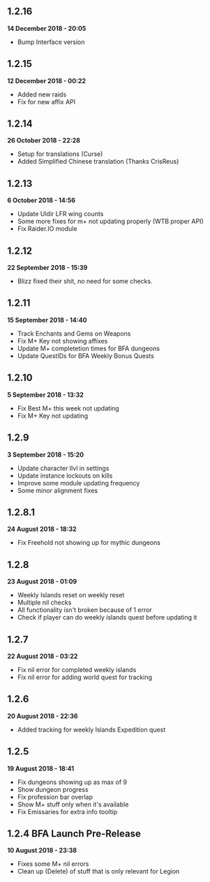1.2.16
----
**14 December 2018 - 20:05**

- Bump Interface version

1.2.15
----
**12 December 2018 - 00:22**

- Added new raids
- Fix for new affix API

1.2.14
----
**26 October 2018 - 22:28**

- Setup for translations (Curse)
- Added Simplified Chinese translation (Thanks CrisReus)

1.2.13
----
**6 October 2018 - 14:56**

- Update Uldir LFR wing counts
- Some more fixes for m+ not updating properly (WTB proper API)
- Fix Raider.IO module

1.2.12
----
**22 September 2018 - 15:39**

- Blizz fixed their shit, no need for some checks.

1.2.11
----
**15 September 2018 - 14:40**

- Track Enchants and Gems on Weapons
- Fix M+ Key not showing affixes
- Update M+ completetion times for BFA dungeons
- Update QuestIDs for BFA Weekly Bonus Quests

1.2.10
----
**5 September 2018 - 13:32**

- Fix Best M+ this week not updating
- Fix M+ Key not updating

1.2.9
----
**3 September 2018 - 15:20**

- Update character Ilvl in settings
- Update instance lockouts on kills
- Improve some module updating frequency
- Some minor alignment fixes

1.2.8.1
----
**24 August 2018 - 18:32**

- Fix Freehold not showing up for mythic dungeons

1.2.8
----
**23 August 2018 - 01:09**

- Weekly Islands reset on weekly reset
- Multiple nil checks
- All functionality isn't broken because of 1 error
- Check if player can do weekly islands quest before updating it

1.2.7
----
**22 August 2018 - 03:22**

- Fix nil error for completed weekly islands
- Fix nil error for adding world quest for tracking

1.2.6
----
**20 August 2018 - 22:36**

- Added tracking for weekly Islands Expedition quest

1.2.5
----
**19 August 2018 - 18:41**

- Fix dungeons showing up as max of 9
- Show dungeon progress
- Fix profession bar overlap
- Show M+ stuff only when it's available
- Fix Emissaries for extra info tooltip

1.2.4 BFA Launch Pre-Release
----
**10 August 2018 - 23:38**

- Fixes some M+ nil errors
- Clean up (Delete) of stuff that is only relevant for Legion